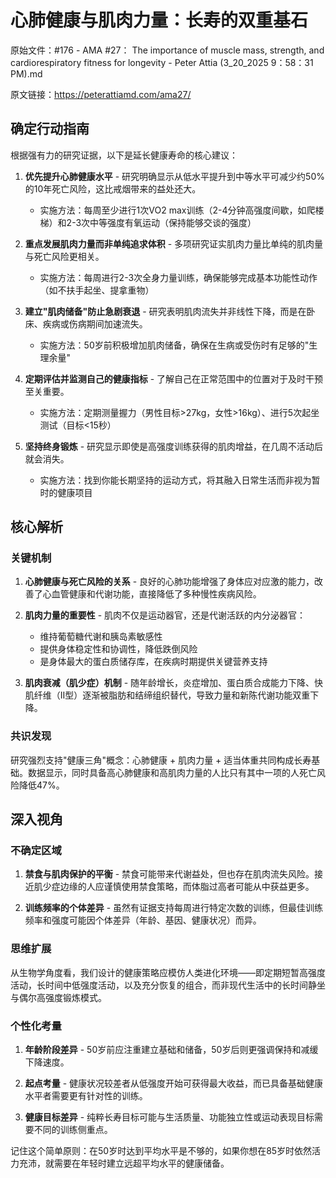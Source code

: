 # 心肺健康与肌肉力量：长寿的双重基石

原始文件：#176 - AMA #27： The importance of muscle mass, strength, and cardiorespiratory fitness for longevity - Peter Attia (3_20_2025 9：58：31 PM).md

原文链接：https://peterattiamd.com/ama27/

## 确定行动指南

根据强有力的研究证据，以下是延长健康寿命的核心建议：

1. **优先提升心肺健康水平** - 研究明确显示从低水平提升到中等水平可减少约50%的10年死亡风险，这比戒烟带来的益处还大。
   - 实施方法：每周至少进行1次VO2 max训练（2-4分钟高强度间歇，如爬楼梯）和2-3次中等强度有氧运动（保持能够交谈的强度）

2. **重点发展肌肉力量而非单纯追求体积** - 多项研究证实肌肉力量比单纯的肌肉量与死亡风险更相关。
   - 实施方法：每周进行2-3次全身力量训练，确保能够完成基本功能性动作（如不扶手起坐、提拿重物）

3. **建立"肌肉储备"防止急剧衰退** - 研究表明肌肉流失并非线性下降，而是在卧床、疾病或伤病期间加速流失。
   - 实施方法：50岁前积极增加肌肉储备，确保在生病或受伤时有足够的"生理余量"

4. **定期评估并监测自己的健康指标** - 了解自己在正常范围中的位置对于及时干预至关重要。
   - 实施方法：定期测量握力（男性目标>27kg，女性>16kg）、进行5次起坐测试（目标<15秒）

5. **坚持终身锻炼** - 研究显示即使是高强度训练获得的肌肉增益，在几周不活动后就会消失。
   - 实施方法：找到你能长期坚持的运动方式，将其融入日常生活而非视为暂时的健康项目

## 核心解析

### 关键机制

1. **心肺健康与死亡风险的关系** - 良好的心肺功能增强了身体应对应激的能力，改善了心血管健康和代谢功能，直接降低了多种慢性疾病风险。

2. **肌肉力量的重要性** - 肌肉不仅是运动器官，还是代谢活跃的内分泌器官：
   - 维持葡萄糖代谢和胰岛素敏感性
   - 提供身体稳定性和协调性，降低跌倒风险
   - 是身体最大的蛋白质储存库，在疾病时期提供关键营养支持

3. **肌肉衰减（肌少症）机制** - 随年龄增长，炎症增加、蛋白质合成能力下降、快肌纤维（II型）逐渐被脂肪和结缔组织替代，导致力量和新陈代谢功能双重下降。

### 共识发现

研究强烈支持"健康三角"概念：心肺健康 + 肌肉力量 + 适当体重共同构成长寿基础。数据显示，同时具备高心肺健康和高肌肉力量的人比只有其中一项的人死亡风险降低47%。

## 深入视角

### 不确定区域

1. **禁食与肌肉保护的平衡** - 禁食可能带来代谢益处，但也存在肌肉流失风险。接近肌少症边缘的人应谨慎使用禁食策略，而体脂过高者可能从中获益更多。

2. **训练频率的个体差异** - 虽然有证据支持每周进行特定次数的训练，但最佳训练频率和强度可能因个体差异（年龄、基因、健康状况）而异。

### 思维扩展

从生物学角度看，我们设计的健康策略应模仿人类进化环境——即定期短暂高强度活动，长时间中低强度活动，以及充分恢复的组合，而非现代生活中的长时间静坐与偶尔高强度锻炼模式。

### 个性化考量

1. **年龄阶段差异** - 50岁前应注重建立基础和储备，50岁后则更强调保持和减缓下降速度。

2. **起点考量** - 健康状况较差者从低强度开始可获得最大收益，而已具备基础健康水平者需要更有针对性的训练。

3. **健康目标差异** - 纯粹长寿目标可能与生活质量、功能独立性或运动表现目标需要不同的训练侧重点。

记住这个简单原则：在50岁时达到平均水平是不够的，如果你想在85岁时依然活力充沛，就需要在年轻时建立远超平均水平的健康储备。